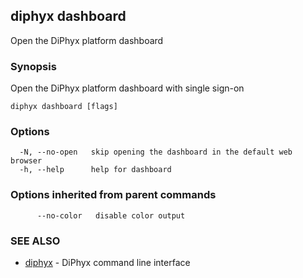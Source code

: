 ## diphyx dashboard

Open the DiPhyx platform dashboard

### Synopsis

Open the DiPhyx platform dashboard with single sign-on

```
diphyx dashboard [flags]
```

### Options

```
  -N, --no-open   skip opening the dashboard in the default web browser
  -h, --help      help for dashboard
```

### Options inherited from parent commands

```
      --no-color   disable color output
```

### SEE ALSO

* [diphyx](diphyx.md)	 - DiPhyx command line interface

